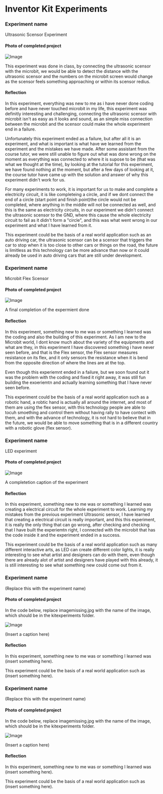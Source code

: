 # Inventor Kit Experiments


### Experiment name ###

Ultrasonic Scensor Experiment

#### Photo of completed project ####

![Image](WechatIMG141.jpeg)

This experiment was done in class, by connecting the ultrasonic scensor with the microbit, we would be able to detect the distance with the ultrasonic scensor and the numbers on the microbit screen would change as the scensor feels something approaching or within its scensor redius.

#### Reflection ####

In this experiment, everything was new to me as i have never done coding before and have never touched microbit in my life, this experiment was definitly interesting and challenging, connecting the ultrasonic scensor with microbit isn't as easy as it looks and sound, as an simple miss connection between the microbit and the scensor could make the whole experiment end in a failure.

Unfortunately this experiment ended as a failure, but after all it is an experiment, and what is important is what have we learned from the experiment and the mistakes we have made. After some assistant from the course tutor, we were still unable to figure out what was done wrong on the moment as everything was connected to where it is supose to be (that was what we thought at the time), by looking at the tutorial for this experiment, we have found nothing at the moment, but after a few days of looking at it, the course tutor have came up with the solution and answer of why this experiment didn't work for us. 

For many experiments to work, it is important for us to make and complete a electricity circuit, it is like completeing a circle, and if we dont connect the end of a circle (start point and finish point)the circle would not be completed, where anything in the middle will not be connected as well, and this is the same as electricity circuits, in our experiment we didn't connect the ultrasonic scensor to the GND, where this cause the whole electricity circuit to fail as it didn't form a "circle", and this was what went wrong in our experiment and what I have learned from it.

This experiment could be the basis of a real world application such as an auto driving car, the ultrasonic scensor can be a scensor that triggers the car to stop when it is too close to other cars or things on the road, the future is limitless as this technology can be more advance than now or it could already be used in auto driving cars that are still under development.

### Experiment name ###

Microbit Flex Scensor

#### Photo of completed project ####

![Image](WechatIMG142.jpeg)

A final completion of the expermient done

#### Reflection ####

In this experiment, something new to me was or something I learned was the coding and also the building of this experiment. As I am new to the Microbit world, I dont know much about the variety of the equipments and what are they, in this experiment I have discovered something i have never seen before, and that is the Flex sensor, the Flex sensor measures resistance on its flex, and it only sensors the resistance when it is bend from the opposite direction of where the lines are at the top. 

Even though this experiemnt ended in a failure, but we soon found out it was the problem with the coding and fixed it right away, it was still fun building the exoeriemtn and actually learning something that I have never seen before.

This experiment could be the basis of a real world application such as a robotic hand, a robtic hand is actually all around the internet, and most of them are using the flex sensor, with this technology people are able to tocuh smoething and control them without having rally to have contect with them, and with the advance of technology, it is not hard to believe that in the future, we would be able to move something that is in a different country with a robotic glove (flex sensor).

### Experiment name ###

LED experiment

#### Photo of completed project ####

![Image](WechatIMG143.jpeg)

A completetion caption of the experiment

#### Reflection ####

In this experiment, something new to me was or something I learned was creating a electrical circuit for the whole experiment to work. Learning my mistakes from the previous experiment Ultrasonic sensor, I have learned that creating a electrical circuit is really important, and this this experiment, it is really the only thing that can go wrong, after checking and checking that I have built the experiemtn right, I connected with the microbit that has the code inside it and the experiment ended in a success. 

This experiment could be the basis of a real world application such as many different interactive arts, as LED can create different color lights, it is really interesting to see what artist and designers can do with them, even though there are already alot of artist and designers have played with this already, it is still interesting to see what something new could come out from it.

### Experiment name ###

(Replace this with the experiment name)

#### Photo of completed project ####
In the code below, replace imagemissing.jpg with the name of the image, which should be in the kitexperiments folder.

![Image](missingimage.png)

(Insert a caption here)

#### Reflection ####

In this experiment, something new to me was or something I learned was (insert something here).

This experiment could be the basis of a real world application such as (insert something here).

### Experiment name ###

(Replace this with the experiment name)

#### Photo of completed project ####
In the code below, replace imagemissing.jpg with the name of the image, which should be in the kitexperiments folder.

![Image](missingimage.png)

(Insert a caption here)

#### Reflection ####

In this experiment, something new to me was or something I learned was (insert something here).

This experiment could be the basis of a real world application such as (insert something here).

